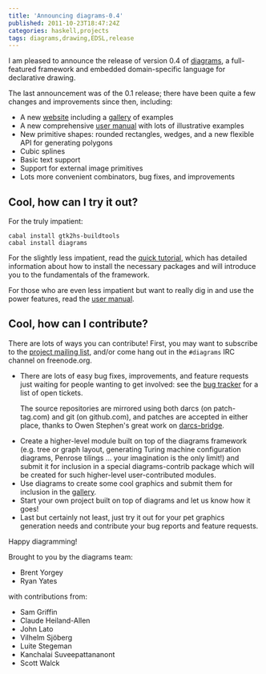 ```yaml
---
title: 'Announcing diagrams-0.4'
published: 2011-10-23T18:47:24Z
categories: haskell,projects
tags: diagrams,drawing,EDSL,release
---
```


<p>I am pleased to announce the release of version 0.4 of <a href="http://projects.haskell.org/diagrams">diagrams</a>, a full-featured framework and embedded domain-specific language for declarative drawing.</p>
<p>The last announcement was of the 0.1 release; there have been quite a few changes and improvements since then, including:</p>
<ul>
<li>A new <a href="http://projects.haskell.org/diagrams">website</a> including a <a href="http://projects.haskell.org/diagrams/gallery.html">gallery</a> of examples</li>
<li>A new comprehensive <a href="http://projects.haskell.org/diagrams/manual/diagrams-manual.html">user manual</a> with lots of illustrative examples</li>
<li>New primitive shapes: rounded rectangles, wedges, and a new flexible API for generating polygons</li>
<li>Cubic splines</li>
<li>Basic text support</li>
<li>Support for external image primitives</li>
<li>Lots more convenient combinators, bug fixes, and improvements</li>
</ul>
<h2 id="cool-how-can-i-try-it-out">Cool, how can I try it out?</h2>
<p>For the truly impatient:</p>
<pre><code>cabal install gtk2hs-buildtools
cabal install diagrams
</code></pre>
<p>For the slightly less impatient, read the <a href="http://projects.haskell.org/diagrams/tutorial/DiagramsTutorial.html">quick tutorial</a>, which has detailed information about how to install the necessary packages and will introduce you to the fundamentals of the framework.</p>
<p>For those who are even less impatient but want to really dig in and use the power features, read the <a href="http://projects.haskell.org/manual/diagrams-manual.html">user manual</a>.</p>
<h2 id="cool-how-can-i-contribute">Cool, how can I contribute?</h2>
<p>There are lots of ways you can contribute! First, you may want to subscribe to the <a href="http://groups.google.com/group/diagrams-discuss">project mailing list</a>, and/or come hang out in the <code>#diagrams</code> IRC channel on freenode.org.</p>
<ul>
<li>There are lots of easy bug fixes, improvements, and feature requests just waiting for people wanting to get involved: see the <a href="http://code.google.com/p/diagrams/issues/list">bug tracker</a> for a list of open tickets.
<p>The source repositories are mirrored using both darcs (on patch-tag.com) and git (on github.com), and patches are accepted in either place, thanks to Owen Stephen's great work on <a href="http://wiki.darcs.net/DarcsBridgeUsage">darcs-bridge</a>.</p></li>
<li>Create a higher-level module built on top of the diagrams framework (e.g. tree or graph layout, generating Turing machine configuration diagrams, Penrose tilings ... your imagination is the only limit!) and submit it for inclusion in a special diagrams-contrib package which will be created for such higher-level user-contributed modules.</li>
<li>Use diagrams to create some cool graphics and submit them for inclusion in the <a href="http://projects.haskell.org/diagrams/gallery.html">gallery</a>.</li>
<li>Start your own project built on top of diagrams and let us know how it goes!</li>
<li>Last but certainly not least, just try it out for your pet graphics generation needs and contribute your bug reports and feature requests.</li>
</ul>
<p>Happy diagramming!</p>
<p>Brought to you by the diagrams team:</p>
<ul>
<li>Brent Yorgey</li>
<li>Ryan Yates</li>
</ul>
<p>with contributions from:</p>
<ul>
<li>Sam Griffin</li>
<li>Claude Heiland-Allen</li>
<li>John Lato</li>
<li>Vilhelm Sjöberg</li>
<li>Luite Stegeman</li>
<li>Kanchalai Suveepattananont</li>
<li>Scott Walck</li>
</ul>


